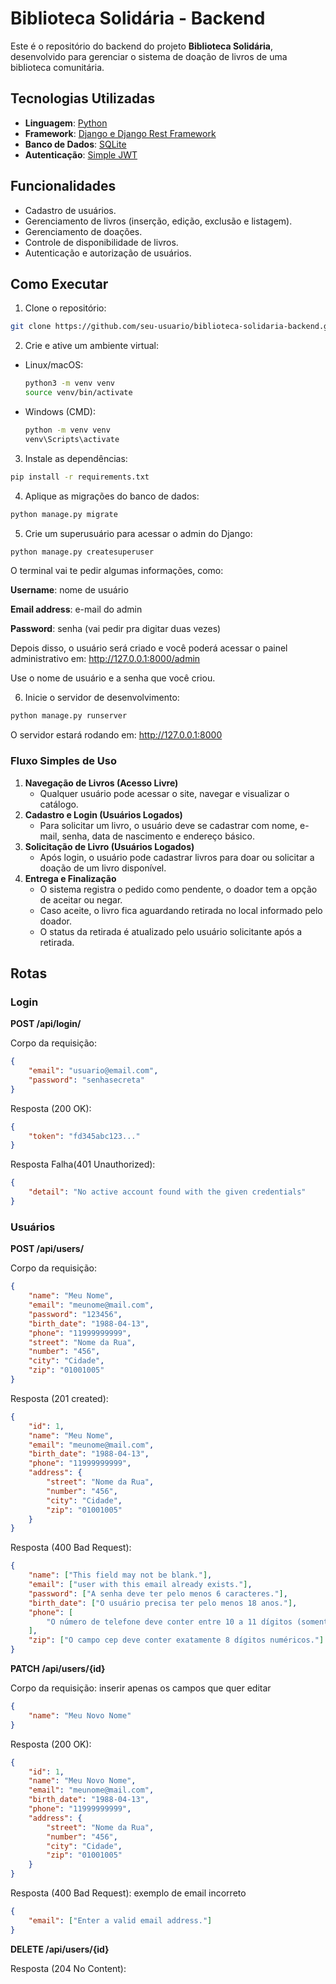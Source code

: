 # Biblioteca Solidária - Backend

Este é o repositório do backend do projeto **Biblioteca Solidária**, desenvolvido para gerenciar o sistema de doação de livros de uma biblioteca comunitária.

## Tecnologias Utilizadas

- **Linguagem**: [Python](https://www.python.org/)
- **Framework**: [Django e Django Rest Framework](https://www.django-rest-framework.org/)
- **Banco de Dados**: [SQLite](https://sqlite.org/)
- **Autenticação**: [Simple JWT](https://django-rest-framework-simplejwt.readthedocs.io/en/latest/)

## Funcionalidades

- Cadastro de usuários.
- Gerenciamento de livros (inserção, edição, exclusão e listagem).
- Gerenciamento de doações.
- Controle de disponibilidade de livros.
- Autenticação e autorização de usuários.

## Como Executar

1. Clone o repositório:

```bash
git clone https://github.com/seu-usuario/biblioteca-solidaria-backend.git
```

2. Crie e ative um ambiente virtual:

- Linux/macOS:

  ```bash
  python3 -m venv venv
  source venv/bin/activate
  ```

- Windows (CMD):

  ```bash
  python -m venv venv
  venv\Scripts\activate
  ```

3. Instale as dependências:

```bash
pip install -r requirements.txt
```

4. Aplique as migrações do banco de dados:

```bash
python manage.py migrate
```

5. Crie um superusuário para acessar o admin do Django:

```bash
python manage.py createsuperuser
```

O terminal vai te pedir algumas informações, como:

**Username**: nome de usuário

**Email address**: e-mail do admin

**Password**: senha (vai pedir pra digitar duas vezes)

Depois disso, o usuário será criado e você poderá acessar o painel administrativo em: http://127.0.0.1:8000/admin

Use o nome de usuário e a senha que você criou.

6. Inicie o servidor de desenvolvimento:

```bash
python manage.py runserver
```

O servidor estará rodando em: http://127.0.0.1:8000

### **Fluxo Simples de Uso**

1. **Navegação de Livros (Acesso Livre)**
   - Qualquer usuário pode acessar o site, navegar e visualizar o catálogo.
2. **Cadastro e Login (Usuários Logados)**
   - Para solicitar um livro, o usuário deve se cadastrar com nome, e-mail, senha, data de nascimento e endereço básico.
3. **Solicitação de Livro (Usuários Logados)**
   - Após login, o usuário pode cadastrar livros para doar ou solicitar a doação de um livro disponível.
4. **Entrega e Finalização**
   - O sistema registra o pedido como pendente, o doador tem a opção de aceitar ou negar.
   - Caso aceite, o livro fica aguardando retirada no local informado pelo doador.
   - O status da retirada é atualizado pelo usuário solicitante após a retirada.

## **Rotas**

### **Login**

**POST /api/login/**

Corpo da requisição:

```json
{
	"email": "usuario@email.com",
	"password": "senhasecreta"
}
```

Resposta (200 OK):

```json
{
	"token": "fd345abc123..."
}
```

Resposta Falha(401 Unauthorized):

```json
{
	"detail": "No active account found with the given credentials"
}
```

### Usuários

**POST /api/users/**

Corpo da requisição:

```json
{
	"name": "Meu Nome",
	"email": "meunome@mail.com",
	"password": "123456",
	"birth_date": "1988-04-13",
	"phone": "11999999999",
	"street": "Nome da Rua",
	"number": "456",
	"city": "Cidade",
	"zip": "01001005"
}
```

Resposta (201 created):

```json
{
	"id": 1,
	"name": "Meu Nome",
	"email": "meunome@mail.com",
	"birth_date": "1988-04-13",
	"phone": "11999999999",
	"address": {
		"street": "Nome da Rua",
		"number": "456",
		"city": "Cidade",
		"zip": "01001005"
	}
}
```

Resposta (400 Bad Request):

```json
{
	"name": ["This field may not be blank."],
	"email": ["user with this email already exists."],
	"password": ["A senha deve ter pelo menos 6 caracteres."],
	"birth_date": ["O usuário precisa ter pelo menos 18 anos."],
	"phone": [
		"O número de telefone deve conter entre 10 a 11 dígitos (somente números)."
	],
	"zip": ["O campo cep deve conter exatamente 8 dígitos numéricos."]
}
```

**PATCH /api/users/{id}**

Corpo da requisição: inserir apenas os campos que quer editar

```json
{
	"name": "Meu Novo Nome"
}
```

Resposta (200 OK):

```json
{
	"id": 1,
	"name": "Meu Novo Nome",
	"email": "meunome@mail.com",
	"birth_date": "1988-04-13",
	"phone": "11999999999",
	"address": {
		"street": "Nome da Rua",
		"number": "456",
		"city": "Cidade",
		"zip": "01001005"
	}
}
```

Resposta (400 Bad Request): exemplo de email incorreto

```json
{
	"email": ["Enter a valid email address."]
}
```

**DELETE /api/users/{id}**

Resposta (204 No Content):
